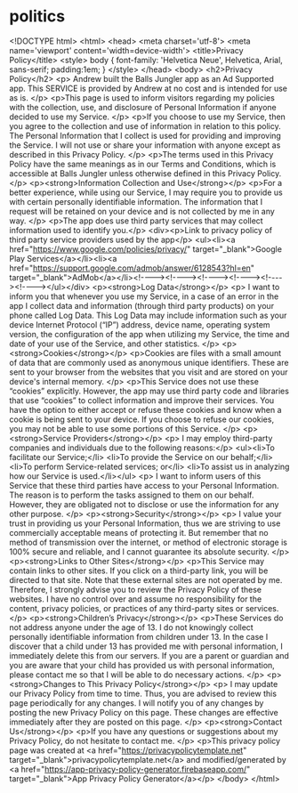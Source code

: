 # politics
 &lt;!DOCTYPE html>     &lt;html>     &lt;head>       &lt;meta charset='utf-8'>       &lt;meta name='viewport' content='width=device-width'>       &lt;title>Privacy Policy&lt;/title>       &lt;style> body { font-family: 'Helvetica Neue', Helvetica, Arial, sans-serif; padding:1em; } &lt;/style>     &lt;/head>     &lt;body>     &lt;h2>Privacy Policy&lt;/h2> &lt;p> Andrew built the Balls Jungler app as an Ad Supported app. This SERVICE is provided by                     Andrew at no cost and is intended for use as is.                   &lt;/p> &lt;p>This page is used to inform visitors regarding my policies with the collection, use, and disclosure                     of Personal Information if anyone decided to use my Service.                   &lt;/p> &lt;p>If you choose to use my Service, then you agree to the collection and use of information in                     relation to this policy. The Personal Information that I collect is used for providing and improving                     the Service. I will not use or share your information with anyone except as described                     in this Privacy Policy.                   &lt;/p> &lt;p>The terms used in this Privacy Policy have the same meanings as in our Terms and Conditions, which is                     accessible at Balls Jungler unless otherwise defined in this Privacy Policy.                   &lt;/p> &lt;p>&lt;strong>Information Collection and Use&lt;/strong>&lt;/p> &lt;p>For a better experience, while using our Service, I may require you to provide us with certain                     personally identifiable information. The information that I request will be retained on your device and is not collected by me in any way.                   &lt;/p> &lt;p>The app does use third party services that may collect information used to identify you.&lt;/p> &lt;div>&lt;p>Link to privacy policy of third party service providers used by the app&lt;/p> &lt;ul>&lt;li>&lt;a href="https://www.google.com/policies/privacy/" target="_blank">Google Play Services&lt;/a>&lt;/li>&lt;li>&lt;a href="https://support.google.com/admob/answer/6128543?hl=en" target="_blank">AdMob&lt;/a>&lt;/li>&lt;!---->&lt;!---->&lt;!---->&lt;!---->&lt;!---->&lt;!---->&lt;/ul>&lt;/div> &lt;p>&lt;strong>Log Data&lt;/strong>&lt;/p> &lt;p> I want to inform you that whenever you use my Service, in a case of                     an error in the app I collect data and information (through third party products) on your phone                     called Log Data. This Log Data may include information such as your device Internet Protocol (“IP”) address,                     device name, operating system version, the configuration of the app when utilizing my Service,                     the time and date of your use of the Service, and other statistics.                   &lt;/p> &lt;p>&lt;strong>Cookies&lt;/strong>&lt;/p> &lt;p>Cookies are files with a small amount of data that are commonly used as anonymous unique identifiers.                     These are sent to your browser from the websites that you visit and are stored on your device's internal                     memory.                   &lt;/p> &lt;p>This Service does not use these “cookies” explicitly. However, the app may use third party code and                     libraries that use “cookies” to collect information and improve their services. You have the option to                     either accept or refuse these cookies and know when a cookie is being sent to your device. If you choose                     to refuse our cookies, you may not be able to use some portions of this Service.                   &lt;/p> &lt;p>&lt;strong>Service Providers&lt;/strong>&lt;/p> &lt;p> I may employ third-party companies and individuals due to the following reasons:&lt;/p> &lt;ul>&lt;li>To facilitate our Service;&lt;/li> &lt;li>To provide the Service on our behalf;&lt;/li> &lt;li>To perform Service-related services; or&lt;/li> &lt;li>To assist us in analyzing how our Service is used.&lt;/li>&lt;/ul> &lt;p> I want to inform users of this Service that these third parties have access to                     your Personal Information. The reason is to perform the tasks assigned to them on our behalf. However,                     they are obligated not to disclose or use the information for any other purpose.                   &lt;/p> &lt;p>&lt;strong>Security&lt;/strong>&lt;/p> &lt;p> I value your trust in providing us your Personal Information, thus we are striving                     to use commercially acceptable means of protecting it. But remember that no method of transmission over                     the internet, or method of electronic storage is 100% secure and reliable, and I cannot guarantee                     its absolute security.                   &lt;/p> &lt;p>&lt;strong>Links to Other Sites&lt;/strong>&lt;/p> &lt;p>This Service may contain links to other sites. If you click on a third-party link, you will be directed                     to that site. Note that these external sites are not operated by me. Therefore, I strongly                     advise you to review the Privacy Policy of these websites. I have no control over                     and assume no responsibility for the content, privacy policies, or practices of any third-party sites                     or services.                   &lt;/p> &lt;p>&lt;strong>Children’s Privacy&lt;/strong>&lt;/p> &lt;p>These Services do not address anyone under the age of 13. I do not knowingly collect                     personally identifiable information from children under 13. In the case I discover that a child                     under 13 has provided me with personal information, I immediately delete this from                     our servers. If you are a parent or guardian and you are aware that your child has provided us with personal                     information, please contact me so that I will be able to do necessary actions.                   &lt;/p> &lt;p>&lt;strong>Changes to This Privacy Policy&lt;/strong>&lt;/p> &lt;p> I may update our Privacy Policy from time to time. Thus, you are advised to review                     this page periodically for any changes. I will notify you of any changes by posting                     the new Privacy Policy on this page. These changes are effective immediately after they are posted on                     this page.                   &lt;/p> &lt;p>&lt;strong>Contact Us&lt;/strong>&lt;/p> &lt;p>If you have any questions or suggestions about my Privacy Policy, do not hesitate to contact                     me.                   &lt;/p> &lt;p>This privacy policy page was created at &lt;a href="https://privacypolicytemplate.net" target="_blank">privacypolicytemplate.net&lt;/a>                     and modified/generated by &lt;a href="https://app-privacy-policy-generator.firebaseapp.com/" target="_blank">App                       Privacy Policy Generator&lt;/a>&lt;/p>     &lt;/body>     &lt;/html>       
